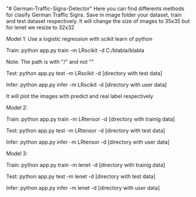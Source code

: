 "# German-Traffic-Signs-Detector" 
Here you can find differents methods for clasify German Traffic Signs. Save in image folder your dataset, train and test dataset respectively. It will change the size of images to 35x35 but for lenet we resize to 32x32 


Model 1: Use a logistic regression with scikit learn of python

Train: 
python app.py train -m LRscikit -d C:/blabla/blabla

Note: The path is with "/" and not "\"

Test:
python app.py test -m LRscikit -d [directory with test data]

Infer:
python app.py infer -m LRscikit -d [directory with user data]

It will plot the images with predict and real label respectively


Model 2: 

Train:
python app.py train -m LRtensor -d [directory with trainig data]

Test:
python app.py test -m LRtensor -d [directory with test data]


Infer:
python app.py infer -m LRtensor -d [directory with user data]


Model 3: 

Train:
python app.py train -m lenet -d [directory with trainig data]

Test:
python app.py test -m lenet -d [directory with test data]


Infer:
python app.py infer -m lenet -d [directory with user data]


